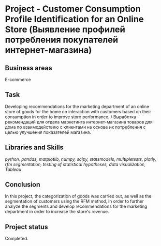 # Project - Customer Consumption Profile Identification for an Online Store (Выявление профилей потребления покупателей интернет-магазина)

## Business areas

E-commerce

## Task

Developing recommendations for the marketing department of an online store of goods for the home on interaction with customers based on their consumption in order to improve store performance. / Выработка рекомендаций для отдела маркетинга интернет-магазина товаров для дома по взаимодействию с клиентами на основе их потребления с целью улучшения показателей магазина.

## Libraries and Skills
*python, pandas, matplotlib, numpy, scipy, statsmodels, multipletests, plotly, rfm segmentation, testing of statistical hypotheses, data visualization, Tableau*

## Conclusion

In this project, the categorization of goods was carried out, as well as the segmentation of customers using the RFM method, in order to further analyze the segments and develop recommendations for the marketing department in order to increase the store's revenue.

## Project status
Completed.
